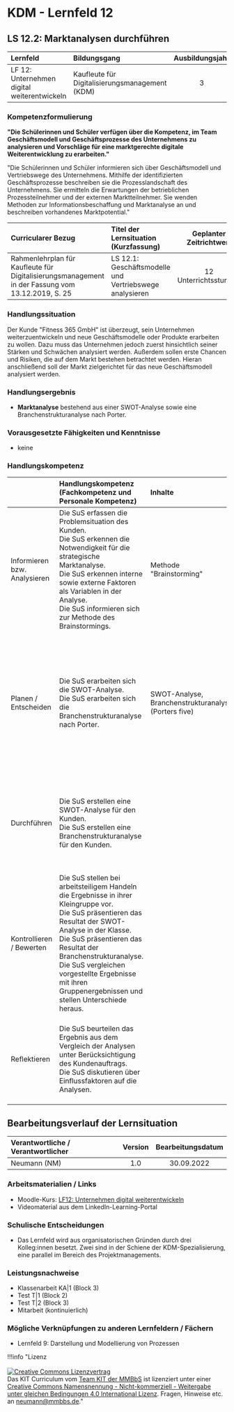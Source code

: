 # KDM - Lernfeld 12

## LS 12.2: Marktanalysen durchführen

| Lernfeld | Bildungsgang | Ausbildungsjahr |
| :--- | :--- | :---: |
| LF 12:</br>Unternehmen digital weiterentwickeln | Kaufleute für Digitalisierungsmanagement (KDM) | 3 |

### Kompetenzformulierung

**"Die Schülerinnen und Schüler verfügen über die Kompetenz, im Team Geschäftsmodell und Geschäftsprozesse des Unternehmens zu analysieren und Vorschläge für 
eine marktgerechte digitale Weiterentwicklung zu erarbeiten."**

"Die Schülerinnen und Schüler informieren sich über  Geschäftsmodell und Vertriebswege des Unternehmens. Mithilfe der identifizierten Geschäftsprozesse beschreiben sie die Prozesslandschaft des Unternehmens. Sie ermitteln die Erwartungen der betrieblichen Prozessteilnehmer und der externen Marktteilnehmer. Sie wenden Methoden zur Informationsbeschaffung und Marktanalyse an und beschreiben vorhandenes Marktpotential."

| Curricularer Bezug | Titel der Lernsituation (Kurzfassung) | Geplanter Zeitrichtwert |
| :--- | :--- | :---: |
| Rahmenlehrplan für Kaufleute für Digitalisierungsmanagement in der Fassung vom 13.12.2019, S. 25 | LS 12.1: Geschäftsmodelle und Vertriebswege analysieren | 12 Unterrichtsstunden |

### Handlungssituation

Der Kunde "Fitness 365 GmbH" ist überzeugt, sein Unternehmen weiterzuentwickeln und neue Geschäftsmodelle oder Produkte erarbeiten zu wollen. Dazu muss das Unternehmen jedoch zuerst hinsichtlich seiner Stärken und Schwächen analysiert werden. Außerdem sollen erste Chancen und Risiken, die auf dem Markt bestehen betrachtet werden. Hieran anschließend soll der Markt zielgerichtet für das neue Geschäftsmodell analysiert werden.

### Handlungsergebnis

- **Marktanalyse** bestehend aus einer SWOT-Analyse sowie eine Branchenstrukturanalyse nach Porter.

<div style="page-break-after: always;"></div>

### Vorausgesetzte Fähigkeiten und Kenntnisse

- keine

### Handlungskompetenz

| | Handlungskompetenz</br>(Fachkompetenz und Personale Kompetenz) | Inhalte | Sozialform/Methoden |
| :--- | :--- | :--- | :--- |
| Informieren bzw. Analysieren | Die SuS erfassen die Problemsituation des Kunden.<br>Die SuS erkennen die Notwendigkeit für die strategische Marktanalyse.<br>Die SuS erkennen interne sowie externe Faktoren als Variablen in der Analyse.<br>Die SuS informieren sich zur Methode des Brainstormings. | Methode "Brainstorming" | In Kleingruppen wird ein Brainstorming zu möglichen Geschäftsmodellen des Kunden durchgeführt. |
| Planen / Entscheiden | Die SuS erarbeiten sich die SWOT-Analyse.<br>Die SuS erarbeiten sich die Branchenstrukturanalyse nach Porter. | SWOT-Analyse, Branchenstrukturanalyse (Porters five) | Erst in Einzelarbeit mithilfe des LinkedIn-Learning-Kurses bzw. ergänzendem Informationsmaterial und anhand von Beispielen aus der IT-Branche, zwischenzeitlich oder am Ende Abstimmung der Erkenntnisse in Kleingruppen. Es wird innerhalb der Kleingruppe angeregt, arbeitsteilig vorzugehen und sich die Analysen anschließend vorzustellen. |
| Durchführen | Die SuS erstellen eine SWOT-Analyse für den Kunden.<br>Die SuS erstellen eine Branchenstrukturanalyse für den Kunden. | | Bearbeitung in Kleingruppen, ggf. arbeitsteilige Bearbeitung der Analysen<br>Es wird am Beispiel der Fitnessbranche gearbeitet - durch den IT-Schwerpunkt sind digitale Geschäftsmodelle und eine Technisierung der Studios zu erwarten. |
| Kontrollieren / Bewerten | Die SuS stellen bei arbeitsteiligem Handeln die Ergebnisse in ihrer Kleingruppe vor.<br>Die SuS präsentieren das Resultat der SWOT-Analyse in der Klasse.<br>Die SuS präsentieren das Resultat der Branchenstrukturanalyse.<br>Die SuS vergleichen vorgestellte Ergebnisse mit ihren Gruppenergebnissen und stellen Unterschiede heraus. | | Bei den Präsentationen der Analysen wird ein Augenmerk auf die Präsentationstechnik (Abbildung und Navigieren durch die Analysen mithilfe des Präsentationsprogramms) gelegt. |
| Reflektieren | Die SuS beurteilen das Ergebnis aus dem Vergleich der Analysen unter Berücksichtigung des Kundenauftrags.<br>Die SuS diskutieren über Einflussfaktoren auf die Analysen.| | Es können ggf. Differenzen in den Analysen erkannt werden. Die Subjektivität der Analysen oder auch die Einflüsse der Informationslage der Branche / des Marktes sind für die Reflexion besonders geeignet. |

## Bearbeitungsverlauf der Lernsituation

| Verantwortliche / Verantwortlicher | Version | Bearbeitungsdatum |
| :--- | :---: | :---: |
| Neumann (NM) | 1.0 | 30.09.2022 |

### Arbeitsmaterialien / Links

- Moodle-Kurs: [LF12: Unternehmen digital weiterentwickeln
](https://moodle.mm-bbs.de/moodle/course/view.php?id=2737)
- Videomaterial aus dem LinkedIn-Learning-Portal

### Schulische Entscheidungen

- Das Lernfeld wird aus organisatorischen Gründen durch drei Kolleg:innen besetzt. Zwei sind in der Schiene der KDM-Spezialisierung, eine parallel im Bereich des Projektmanagements.

<div style="page-break-after: always;"></div>

### Leistungsnachweise

- Klassenarbeit KA|1 (Block 3)
- Test T|1 (Block 2)
- Test T|2 (Block 3)
- Mitarbeit (kontinuierlich)

### Mögliche Verknüpfungen zu anderen Lernfeldern / Fächern

- Lernfeld 9: Darstellung und Modellierung von Prozessen

!!!info "Lizenz<br><br><a rel="license" href="http://creativecommons.org/licenses/by-nc-sa/4.0/"><img alt="Creative Commons Lizenzvertrag" style="border-width:0" src="https://i.creativecommons.org/l/by-nc-sa/4.0/88x31.png" /></a><br /><span xmlns:dct="http://purl.org/dc/terms/" property="dct:title">Das KIT Curriculum</span> vom <a xmlns:cc="http://creativecommons.org/ns#" href="https://herr-nm.github.io/KIT-Curriculum/" property="cc:attributionName" rel="cc:attributionURL">Team KIT der MMBbS</a> ist lizenziert unter einer <a rel="license" href="http://creativecommons.org/licenses/by-nc-sa/4.0/">Creative Commons Namensnennung - Nicht-kommerziell - Weitergabe unter gleichen Bedingungen 4.0 International Lizenz</a>. Fragen, Hinweise etc. an neumann@mmbbs.de."
